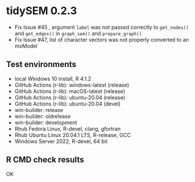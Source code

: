 # tidySEM 0.2.3

* Fix Issue #45 , argument `label` was not passed correctly to `get_nodes()` and
  `get_edges()` in `graph_sem()` and `prepare_graph()`
* Fix Issue #47, list of character vectors was not properly converted to an
  mxModel

## Test environments

* local Windows 10 install, R 4.1.2
* GitHub Actions (r-lib): windows-latest (release)
* GitHub Actions (r-lib): macOS-latest (release)
* GitHub Actions (r-lib): ubuntu-20.04 (release)
* GitHub Actions (r-lib): ubuntu-20.04 (devel)
* win-builder: release
* win-builder: oldrelease
* win-builder: development
* Rhub Fedora Linux, R-devel, clang, gfortran
* Rhub Ubuntu Linux 20.04.1 LTS, R-release, GCC
* Windows Server 2022, R-devel, 64 bit

## R CMD check results

OK
